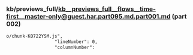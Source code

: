 ### kb/previews_full/kb__previews_full__flows__time-first__master-only@guest.har.part095.md.part001.md (part 002)

```md
o/chunk-KO722YSM.js",
                  "lineNumber": 0,
                  "columnNumber": 
```

```
